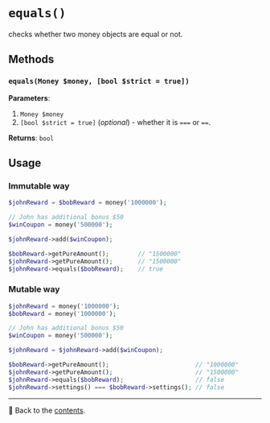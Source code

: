 # `equals()`

checks whether two money objects are equal or not.

## Methods

### `equals(Money $money, [bool $strict = true])`
**Parameters**:
1. `Money $money`
2. `[bool $strict = true]` (*optional*) - whether it is `===` or `==`.

**Returns**: `bool`

## Usage

### Immutable way

```php
$johnReward = $bobReward = money('1000000');

// John has additional bonus $50
$winCoupon = money('500000');

$johnReward->add($winCoupon);

$bobReward->getPureAmount();        // "1500000"
$johnReward->getPureAmount();       // "1500000"
$johnReward->equals($bobReward);    // true
```

### Mutable way

```php
$johnReward = money('1000000');
$bobReward = money('1000000');

// John has additional bonus $50
$winCoupon = money('500000');

$johnReward = $johnReward->add($winCoupon);

$bobReward->getPureAmount();                        // "1000000"
$johnReward->getPureAmount();                       // "1500000"
$johnReward->equals($bobReward);                    // false
$johnReward->settings() === $bobReward->settings(); // false
```

---

📌 Back to the [contents](/docs/04_money/README.md).
